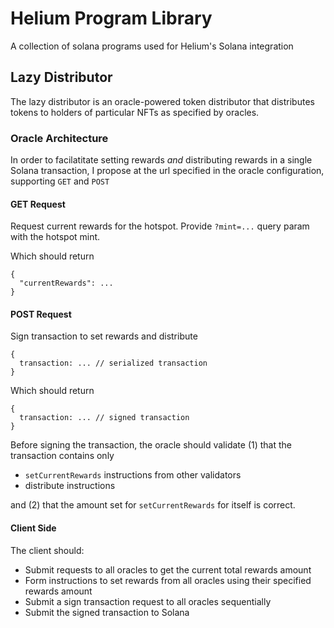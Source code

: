 # Helium Program Library

A collection of solana programs used for Helium's Solana integration


## Lazy Distributor

The lazy distributor is an oracle-powered token distributor that distributes tokens to holders
of particular NFTs as specified by oracles.


### Oracle Architecture

In order to facilatitate setting rewards _and_ distributing rewards in a single Solana transaction,
I propose at the url specified in the oracle configuration, supporting `GET` and `POST` 

#### GET Request

Request current rewards for the hotspot. Provide `?mint=...` query param with the hotspot mint.

Which should return

```
{
  "currentRewards": ...
}
```

#### POST Request

Sign transaction to set rewards and distribute
```
{
  transaction: ... // serialized transaction
}
```

Which should return

```
{
  transaction: ... // signed transaction
}
```

Before signing the transaction, the oracle should validate (1) that the transaction contains only

  * `setCurrentRewards` instructions from other validators
  * distribute instructions

and (2) that the amount set for `setCurrentRewards` for itself is correct.


#### Client Side

The client should:

  * Submit requests to all oracles to get the current total rewards amount
  * Form instructions to set rewards from all oracles using their specified rewards amount
  * Submit a sign transaction request to all oracles sequentially
  * Submit the signed transaction to Solana
